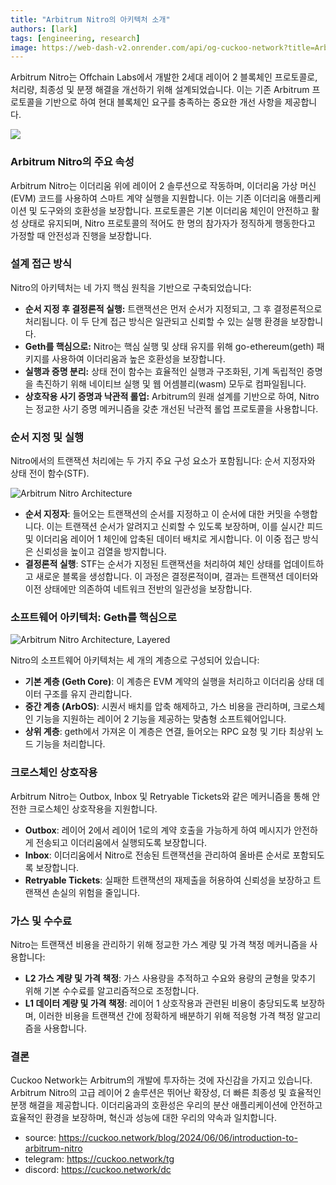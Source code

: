 ```yaml
---
title: "Arbitrum Nitro의 아키텍처 소개"
authors: [lark]
tags: [engineering, research]
image: https://web-dash-v2.onrender.com/api/og-cuckoo-network?title=Arbitrum%20Nitro의%20아키텍처%20소개
---
```


Arbitrum Nitro는 Offchain Labs에서 개발한 2세대 레이어 2 블록체인 프로토콜로, 처리량, 최종성 및 분쟁 해결을 개선하기 위해 설계되었습니다. 이는 기존 Arbitrum 프로토콜을 기반으로 하여 현대 블록체인 요구를 충족하는 중요한 개선 사항을 제공합니다.

![](https://cuckoo-network.b-cdn.net/introduction-to-arbitrum-nitro.webp)

### Arbitrum Nitro의 주요 속성

Arbitrum Nitro는 이더리움 위에 레이어 2 솔루션으로 작동하며, 이더리움 가상 머신(EVM) 코드를 사용하여 스마트 계약 실행을 지원합니다. 이는 기존 이더리움 애플리케이션 및 도구와의 호환성을 보장합니다. 프로토콜은 기본 이더리움 체인이 안전하고 활성 상태로 유지되며, Nitro 프로토콜의 적어도 한 명의 참가자가 정직하게 행동한다고 가정할 때 안전성과 진행을 보장합니다.

### 설계 접근 방식

Nitro의 아키텍처는 네 가지 핵심 원칙을 기반으로 구축되었습니다:

- **순서 지정 후 결정론적 실행:** 트랜잭션은 먼저 순서가 지정되고, 그 후 결정론적으로 처리됩니다. 이 두 단계 접근 방식은 일관되고 신뢰할 수 있는 실행 환경을 보장합니다.
- **Geth를 핵심으로:** Nitro는 핵심 실행 및 상태 유지를 위해 go-ethereum(geth) 패키지를 사용하여 이더리움과 높은 호환성을 보장합니다.
- **실행과 증명 분리:** 상태 전이 함수는 효율적인 실행과 구조화된, 기계 독립적인 증명을 촉진하기 위해 네이티브 실행 및 웹 어셈블리(wasm) 모두로 컴파일됩니다.
- **상호작용 사기 증명과 낙관적 롤업:** Arbitrum의 원래 설계를 기반으로 하여, Nitro는 정교한 사기 증명 메커니즘을 갖춘 개선된 낙관적 롤업 프로토콜을 사용합니다.

### 순서 지정 및 실행

Nitro에서의 트랜잭션 처리에는 두 가지 주요 구성 요소가 포함됩니다: 순서 지정자와 상태 전이 함수(STF).

![Arbitrum Nitro Architecture](https://tp-misc.b-cdn.net/blockeden/arbitrum-nitro.webp "Arbitrum Nitro Architecture")

- **순서 지정자**: 들어오는 트랜잭션의 순서를 지정하고 이 순서에 대한 커밋을 수행합니다. 이는 트랜잭션 순서가 알려지고 신뢰할 수 있도록 보장하며, 이를 실시간 피드 및 이더리움 레이어 1 체인에 압축된 데이터 배치로 게시합니다. 이 이중 접근 방식은 신뢰성을 높이고 검열을 방지합니다.
- **결정론적 실행**: STF는 순서가 지정된 트랜잭션을 처리하여 체인 상태를 업데이트하고 새로운 블록을 생성합니다. 이 과정은 결정론적이며, 결과는 트랜잭션 데이터와 이전 상태에만 의존하여 네트워크 전반의 일관성을 보장합니다.

### 소프트웨어 아키텍처: Geth를 핵심으로

![Arbitrum Nitro Architecture, Layered](https://tp-misc.b-cdn.net/blockeden/arbitrum-nitro-architecture-layered.webp "Arbitrum Nitro Architecture, Layered")

Nitro의 소프트웨어 아키텍처는 세 개의 계층으로 구성되어 있습니다:

- **기본 계층 (Geth Core)**: 이 계층은 EVM 계약의 실행을 처리하고 이더리움 상태 데이터 구조를 유지 관리합니다.
- **중간 계층 (ArbOS)**: 시퀀서 배치를 압축 해제하고, 가스 비용을 관리하며, 크로스체인 기능을 지원하는 레이어 2 기능을 제공하는 맞춤형 소프트웨어입니다.
- **상위 계층**: geth에서 가져온 이 계층은 연결, 들어오는 RPC 요청 및 기타 최상위 노드 기능을 처리합니다.

### 크로스체인 상호작용

Arbitrum Nitro는 Outbox, Inbox 및 Retryable Tickets와 같은 메커니즘을 통해 안전한 크로스체인 상호작용을 지원합니다.

- **Outbox**: 레이어 2에서 레이어 1로의 계약 호출을 가능하게 하여 메시지가 안전하게 전송되고 이더리움에서 실행되도록 보장합니다.
- **Inbox**: 이더리움에서 Nitro로 전송된 트랜잭션을 관리하여 올바른 순서로 포함되도록 보장합니다.
- **Retryable Tickets**: 실패한 트랜잭션의 재제출을 허용하여 신뢰성을 보장하고 트랜잭션 손실의 위험을 줄입니다.

### 가스 및 수수료

Nitro는 트랜잭션 비용을 관리하기 위해 정교한 가스 계량 및 가격 책정 메커니즘을 사용합니다:

- **L2 가스 계량 및 가격 책정**: 가스 사용량을 추적하고 수요와 용량의 균형을 맞추기 위해 기본 수수료를 알고리즘적으로 조정합니다.
- **L1 데이터 계량 및 가격 책정**: 레이어 1 상호작용과 관련된 비용이 충당되도록 보장하며, 이러한 비용을 트랜잭션 간에 정확하게 배분하기 위해 적응형 가격 책정 알고리즘을 사용합니다.

### 결론

Cuckoo Network는 Arbitrum의 개발에 투자하는 것에 자신감을 가지고 있습니다. Arbitrum Nitro의 고급 레이어 2 솔루션은 뛰어난 확장성, 더 빠른 최종성 및 효율적인 분쟁 해결을 제공합니다. 이더리움과의 호환성은 우리의 분산 애플리케이션에 안전하고 효율적인 환경을 보장하며, 혁신과 성능에 대한 우리의 약속과 일치합니다.


- source: https://cuckoo.network/blog/2024/06/06/introduction-to-arbitrum-nitro
- telegram: https://cuckoo.network/tg
- discord: https://cuckoo.network/dc
